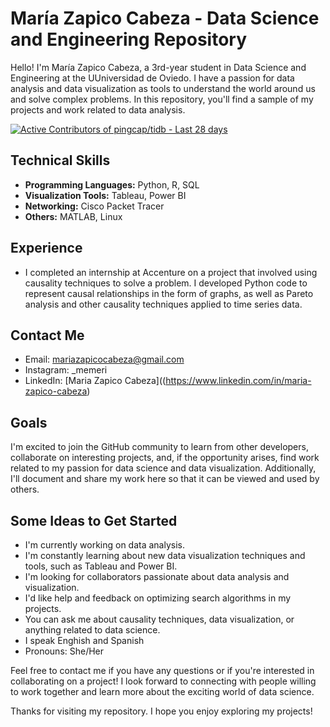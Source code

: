 # María Zapico Cabeza - Data Science and Engineering Repository

Hello! I'm María Zapico Cabeza, a 3rd-year student in Data Science and Engineering at the UUniversidad de Oviedo. I have a passion for data analysis and data visualization as tools to understand the world around us and solve complex problems. In this repository, you'll find a sample of my projects and work related to data analysis.
<!-- Copy-paste in your Readme.md file -->

[![Active Contributors of pingcap/tidb - Last 28 days](https://next.ossinsight.io/widgets/official/compose-recent-active-contributors/thumbnail.png?repo_id=41986369&limit=30&image_size=auto&color_scheme=light)](https://next.ossinsight.io/widgets/official/compose-recent-active-contributors?repo_id=41986369&limit=30)

<!-- Made with [OSS Insight](https://ossinsight.io/) -->
## Technical Skills

- **Programming Languages:** Python, R, SQL
- **Visualization Tools:** Tableau, Power BI
- **Networking:** Cisco Packet Tracer
- **Others:** MATLAB, Linux

## Experience

- I completed an internship at Accenture on a project that involved using causality techniques to solve a problem. I developed Python code to represent causal relationships in the form of graphs, as well as Pareto analysis and other causality techniques applied to time series data.

## Contact Me

- Email: mariazapicocabeza@gmail.com
- Instagram: _memeri
- LinkedIn: [Maria Zapico Cabeza]((https://www.linkedin.com/in/maria-zapico-cabeza)

## Goals

I'm excited to join the GitHub community to learn from other developers, collaborate on interesting projects, and, if the opportunity arises, find work related to my passion for data science and data visualization. Additionally, I'll document and share my work here so that it can be viewed and used by others.

## Some Ideas to Get Started

- I'm currently working on data analysis.
- I'm constantly learning about new data visualization techniques and tools, such as Tableau and Power BI.
- I'm looking for collaborators passionate about data analysis and visualization.
- I'd like help and feedback on optimizing search algorithms in my projects.
- You can ask me about causality techniques, data visualization, or anything related to data science.
- I speak Enghish and Spanish
- Pronouns: She/Her

Feel free to contact me if you have any questions or if you're interested in collaborating on a project! I look forward to connecting with people willing to work together and learn more about the exciting world of data science.

Thanks for visiting my repository. I hope you enjoy exploring my projects!

